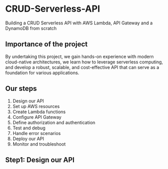 # CRUD-Serverless-API
Building a CRUD Serverless API with AWS Lambda, API Gateway and a DynamoDB from scratch

## Importance of the project
By undertaking this project, we gain hands-on experience with modern cloud-native architectures, we learn how to leverage serverless computing, and develop a robust, scalable, and cost-effective API that can serve as a foundation for various applications.

## Our steps
1. Design our API
2. Set up AWS resources
3. Create Lambda functions
4. Configure API Gateway
5. Define authorization and authentication
6. Test and debug
7. Handle error scenarios
8. Deploy our API
9. Monitor and troubleshoot

## Step1: Design our API



